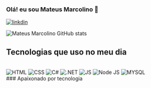 ### Olá! eu sou Mateus Marcolino 👋

[![linkdin](https://img.shields.io/badge/LinkedIn-0077B5?style=for-the-badge&logo=linkedin&logoColor=white)](https://www.linkedin.com/in/mateus-marcolino-silva-0a4636221/)


![Mateus Marcolino GitHub stats](https://github-readme-stats.vercel.app/api?username=MATEUSMSILV4&hide=dracula)

## Tecnologias que uso no meu dia 

<div style="display: inline_block"><br/>
<img aling="center" alt="HTML" src="https://img.shields.io/badge/HTML-239120?style=for-the-badge&logo=html5&logoColor=white"/>
<img aling="center" alt="CSS" src="https://img.shields.io/badge/CSS-239120?&style=for-the-badge&logo=css3&logoColor=white"/>
<img aling="center" alt="C#" src="https://img.shields.io/badge/C%23-239120?style=for-the-badge&logo=c-sharp&logoColor=white"/>  
<img aling="center" alt=".NET" src="https://img.shields.io/badge/.NET-5C2D91?style=for-the-badge&logo=.net&logoColor=white">
<img aling="center" alt="JS" src="https://img.shields.io/badge/JavaScript-F7DF1E?style=for-the-badge&logo=javascript&logoColor=black">
<img aling="center" alt="Node JS" src="https://img.shields.io/badge/Node.js-43853D?style=for-the-badge&logo=node.js&logoColor=white">
<img aling="center" alt="MYSQL" src="https://img.shields.io/badge/MySQL-00000F?style=for-the-badge&logo=mysql&logoColor=white">

<div>
### Apaixonado por tecnologia
